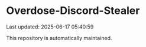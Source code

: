# Overdose-Discord-Stealer

Last updated: 2025-06-17 05:40:59

This repository is automatically maintained.
